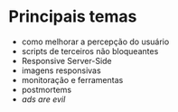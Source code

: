 # Principais temas

- como melhorar a percepção do usuário
- scripts de terceiros não bloqueantes
- Responsive Server-Side
- imagens responsivas
- monitoração e ferramentas
- postmortems
- *ads are evil*
